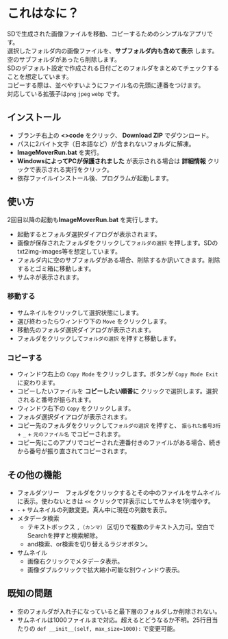 # これはなに？
SDで生成された画像ファイルを移動、コピーするためのシンプルなアプリです。\
選択したフォルダ内の画像ファイルを、**サブフォルダ内も含めて表示** します。\
空のサブフォルダがあったら削除します。\
SDのデフォルト設定で作成される日付ごとのフォルダをまとめてチェックすることを想定しています。\
コピーする際は、並べやすいようにファイル名の先頭に連番をつけます。\
対応している拡張子は`png` `jpeg` `webp` です。


## インストール
- ブランチ右上の **<>code** をクリック、 **Download ZIP** でダウンロード。
- パスに2バイト文字（日本語など）が含まれないフォルダに解凍。
- **ImageMoverRun.bat** を実行。
- **WindowsによってPCが保護されました** が表示される場合は **詳細情報** クリックで表示される実行をクリック。
- 依存ファイルインストール後、プログラムが起動します。
## 使い方
2回目以降の起動も**ImageMoverRun.bat** を実行します。
- 起動するとフォルダ選択ダイアログが表示されます。
- 画像が保存されたフォルダをクリックして`フォルダの選択` を押します。SDのtxt2img-images等を想定しています。
- フォルダ内に空のサブフォルダがある場合、削除するか訊いてきます。削除するとゴミ箱に移動します。
- サムネが表示されます。
### 移動する
- サムネイルをクリックして選択状態にします。
- 選び終わったらウィンドウ下の `Move` をクリックします。
- 移動先のフォルダ選択ダイアログが表示されます。
- フォルダをクリックして`フォルダの選択` を押すと移動します。
### コピーする
- ウィンドウ右上の `Copy Mode` をクリックします。ボタンが `Copy Mode Exit` に変わります。
- コピーしたいファイルを **コピーしたい順番に** クリックで選択します。選択されると番号が振られます。
- ウィンドウ右下の `Copy` をクリックします。
- フォルダ選択ダイアログが表示されます。
- コピー先のフォルダをクリックして`フォルダの選択` を押すと、 `振られた番号3桁` + `_` + `元のファイル名` でコピーされます。
- コピー先にこのアプリでコピーされた連番付きのファイルがある場合、続きから番号が振り直されてコピーされます。
## その他の機能
- フォルダツリー　フォルダをクリックするとその中のファイルをサムネイルに表示。使わないときは `<<` クリックで非表示にしてサムネを1列増やす。
- `-` `+` サムネイルの列数変更。真ん中に現在の列数を表示。
- メタデータ検索
  - テキストボックス `,（カンマ）` 区切りで複数のテキスト入力可。空白でSearchを押すと検索解除。
  - and検索、or検索を切り替えるラジオボタン。
- サムネイル
  - 画像右クリックでメタデータ表示。
  - 画像ダブルクリックで拡大縮小可能な別ウィンドウ表示。

## 既知の問題
- 空のフォルダが入れ子になっていると最下層のフォルダしか削除されない。
- サムネイルは1000ファイルまで対応。超えるとどうなるか不明。25行目当たりの `def __init__(self, max_size=1000):` で変更可能。
